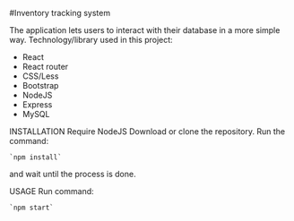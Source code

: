 #Inventory tracking system

The application lets users to interact with their database in a more simple way.
Technology/library used in this project:
- React
- React router
- CSS/Less
- Bootstrap
- NodeJS
- Express
- MySQL

INSTALLATION
Require NodeJS
Download or clone the repository. Run the command:

	`npm install`

and wait until the process is done.

USAGE
Run command:
	
	`npm start`